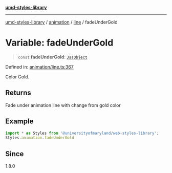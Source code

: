 [**umd-styles-library**](../../../../README.md)

***

[umd-styles-library](../../../../modules.md) / [animation](../../../README.md) / [line](../README.md) / fadeUnderGold

# Variable: fadeUnderGold

> `const` **fadeUnderGold**: [`JssObject`](../../../../utilities/namespaces/transform/type-aliases/JssObject.md)

Defined in: [animation/line.ts:367](https://github.com/UMD-Digital/design-system/blob/8021d9898368f604bce452fe4dde6fae3a0578fd/packages/styles/source/animation/line.ts#L367)

Color Gold.

## Returns

Fade under animation line with change from gold color

## Example

```typescript
import * as Styles from '@universityofmaryland/web-styles-library';
Styles.animation.fadeUnderGold
```

## Since

1.8.0
